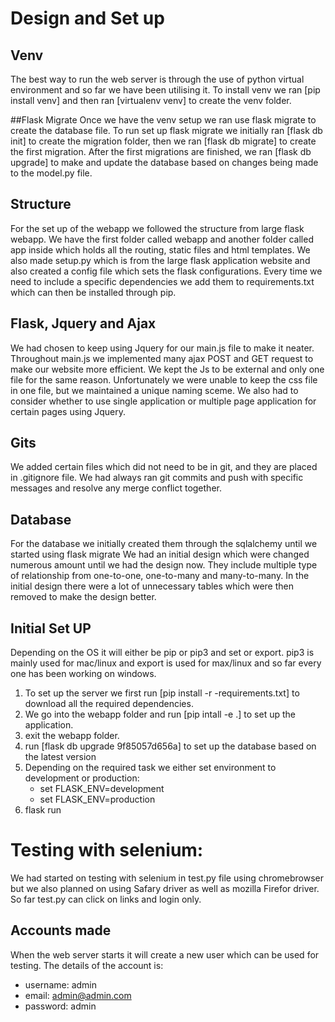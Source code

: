 # Design and Set up

## Venv
The best way to run the web server is through the use of python virtual environment and so
far we have been utilising it. To install venv we ran [pip install venv] and then ran [virtualenv venv] to create the venv folder.

##Flask Migrate
Once we have the venv setup we ran use flask migrate to create the database file.
To run set up flask migrate we initially ran [flask db init] to create the migration folder, then
we ran [flask db migrate] to create the first migration. After the first migrations are finished, we
ran [flask db upgrade] to make and update the database based on changes being made to the model.py file.

## Structure
For the set up of the webapp we followed the structure from large flask webapp. We have the first folder
called webapp and another folder called app inside which holds all the routing, static files and html templates.
We also made setup.py which is from the large flask application website and also created a config file which sets the flask configurations.
Every time we need to include a specific dependencies we add them to requirements.txt which can then be installed through pip.

## Flask, Jquery and Ajax 
We had chosen to keep using Jquery for our main.js file to make it neater. Throughout main.js we implemented many ajax POST and GET request
to make our website more efficient. We kept the Js to be external and only one file for the same reason. Unfortunately we were unable to keep the css
file in one file, but we maintained a unique naming sceme. We also had to consider whether to use single application or multiple page 
application for certain pages using Jquery.

## Gits
We added certain files which did not need to be in git, and they are placed in .gitignore file.
We had always ran git commits and push with specific messages and resolve any merge conflict together.

## Database
For the database we initially created them through the sqlalchemy until we started using flask migrate
We had an initial design which were changed numerous amount until we had the design now. They include multiple type of relationship
from one-to-one, one-to-many and many-to-many. In the initial design there were a lot of unnecessary tables which were then removed to 
make the design better.

## Initial Set UP
Depending on the OS it will either be pip or pip3 and set or export. 
pip3 is mainly used for mac/linux and export is used for max/linux and so far every one has been working on windows.

1. To set up the server we first run [pip install -r -requirements.txt] to download all the required dependencies.
2. We go into the webapp folder and run [pip intall -e .] to set up the application.
3. exit the webapp folder.
4. run [flask db upgrade 9f85057d656a] to set up the database based on the latest version
5. Depending on the required task we either set environment to development or production:
    * set FLASK_ENV=development
    * set FLASK_ENV=production
6. flask run

# Testing with selenium:

We had started on testing with selenium in test.py file using chromebrowser but we also planned on using Safary driver as well as mozilla Firefor driver.
So far test.py can click on links and login only.

## Accounts made

When the web server starts it will create a new user which can be used for testing.
The details of the account is:
* username: admin
* email: admin@admin.com
* password: admin

